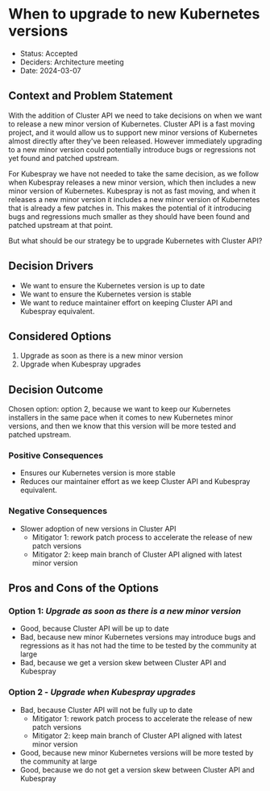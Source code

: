# When to upgrade to new Kubernetes versions

- Status: Accepted
- Deciders: Architecture meeting
- Date: 2024-03-07

## Context and Problem Statement

With the addition of Cluster API we need to take decisions on when we want to release a new minor version of Kubernetes.
Cluster API is a fast moving project, and it would allow us to support new minor versions of Kubernetes almost directly after they've been released.
However immediately upgrading to a new minor version could potentially introduce bugs or regressions not yet found and patched upstream.

For Kubespray we have not needed to take the same decision, as we follow when Kubespray releases a new minor version, which then includes a new minor version of Kubernetes.
Kubespray is not as fast moving, and when it releases a new minor version it includes a new minor version of Kubernetes that is already a few patches in.
This makes the potential of it introducing bugs and regressions much smaller as they should have been found and patched upstream at that point.

But what should be our strategy be to upgrade Kubernetes with Cluster API?

## Decision Drivers <!-- optional -->

- We want to ensure the Kubernetes version is up to date
- We want to ensure the Kubernetes version is stable
- We want to reduce maintainer effort on keeping Cluster API and Kubespray equivalent.

## Considered Options

1.  Upgrade as soon as there is a new minor version
1.  Upgrade when Kubespray upgrades

## Decision Outcome

Chosen option: option 2, because we want to keep our Kubernetes installers in the same pace when it comes to new Kubernetes minor versions, and then we know that this version will be more tested and patched upstream.

### Positive Consequences <!-- optional -->

- Ensures our Kubernetes version is more stable
- Reduces our maintainer effort as we keep Cluster API and Kubespray equivalent.

### Negative Consequences <!-- optional -->

- Slower adoption of new versions in Cluster API
  - Mitigator 1: rework patch process to accelerate the release of new patch versions
  - Mitigator 2: keep main branch of Cluster API aligned with latest minor version

## Pros and Cons of the Options <!-- optional -->

### Option 1: _Upgrade as soon as there is a new minor version_

- Good, because Cluster API will be up to date
- Bad, because new minor Kubernetes versions may introduce bugs and regressions as it has not had the time to be tested by the community at large
- Bad, because we get a version skew between Cluster API and Kubespray

### Option 2 - _Upgrade when Kubespray upgrades_

- Bad, because Cluster API will not be fully up to date
  - Mitigator 1: rework patch process to accelerate the release of new patch versions
  - Mitigator 2: keep main branch of Cluster API aligned with latest minor version
- Good, because new minor Kubernetes versions will be more tested by the community at large
- Good, because we do not get a version skew between Cluster API and Kubespray
